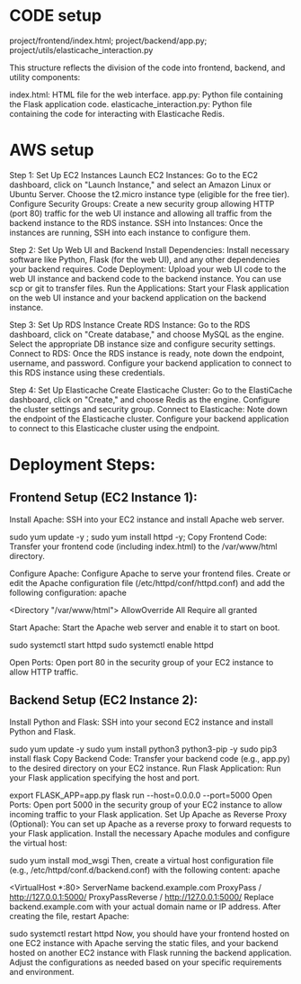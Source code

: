 CODE  setup
==========
project/frontend/index.html;
project/backend/app.py;
project/utils/elasticache_interaction.py

This structure reflects the division of the code into frontend, backend, and utility components:

index.html: HTML file for the web interface.
app.py: Python file containing the Flask application code.
elasticache_interaction.py: Python file containing the code for interacting with Elasticache Redis.

AWS setup
============
Step 1: Set Up EC2 Instances
Launch EC2 Instances: Go to the EC2 dashboard, click on "Launch Instance," and select an Amazon Linux or Ubuntu Server. Choose the t2.micro instance type (eligible for the free tier).
Configure Security Groups: Create a new security group allowing HTTP (port 80) traffic for the web UI instance and allowing all traffic from the backend instance to the RDS instance.
SSH into Instances: Once the instances are running, SSH into each instance to configure them.

Step 2: Set Up Web UI and Backend
Install Dependencies: Install necessary software like Python, Flask (for the web UI), and any other dependencies your backend requires.
Code Deployment: Upload your web UI code to the web UI instance and backend code to the backend instance. You can use scp or git to transfer files.
Run the Applications: Start your Flask application on the web UI instance and your backend application on the backend instance.

Step 3: Set Up RDS Instance
Create RDS Instance: Go to the RDS dashboard, click on "Create database," and choose MySQL as the engine. Select the appropriate DB instance size and configure security settings.
Connect to RDS: Once the RDS instance is ready, note down the endpoint, username, and password. Configure your backend application to connect to this RDS instance using these credentials.

Step 4: Set Up Elasticache
Create Elasticache Cluster: Go to the ElastiCache dashboard, click on "Create," and choose Redis as the engine. Configure the cluster settings and security group.
Connect to Elasticache: Note down the endpoint of the Elasticache cluster. Configure your backend application to connect to this Elasticache cluster using the endpoint.

Deployment Steps:
===============
Frontend Setup (EC2 Instance 1):
--------------------------------
Install Apache: SSH into your EC2 instance and install Apache web server.

sudo yum update -y ;
sudo yum install httpd -y;
Copy Frontend Code: Transfer your frontend code (including index.html) to the /var/www/html directory.


Configure Apache: Configure Apache to serve your frontend files. Create or edit the Apache configuration file (/etc/httpd/conf/httpd.conf) and add the following configuration:
apache

<Directory "/var/www/html">
    AllowOverride All
    Require all granted
</Directory>

Start Apache: Start the Apache web server and enable it to start on boot.

sudo systemctl start httpd
sudo systemctl enable httpd

Open Ports: Open port 80 in the security group of your EC2 instance to allow HTTP traffic.

Backend Setup (EC2 Instance 2):
--------------------
Install Python and Flask: SSH into your second EC2 instance and install Python and Flask.


sudo yum update -y
sudo yum install python3 python3-pip -y
sudo pip3 install flask
Copy Backend Code: Transfer your backend code (e.g., app.py) to the desired directory on your EC2 instance.
Run Flask Application: Run your Flask application specifying the host and port.


export FLASK_APP=app.py
flask run --host=0.0.0.0 --port=5000
Open Ports: Open port 5000 in the security group of your EC2 instance to allow incoming traffic to your Flask application.
Set Up Apache as Reverse Proxy (Optional): You can set up Apache as a reverse proxy to forward requests to your Flask application. Install the necessary Apache modules and configure the virtual host:


sudo yum install mod_wsgi
Then, create a virtual host configuration file (e.g., /etc/httpd/conf.d/backend.conf) with the following content:
apache

<VirtualHost *:80>
    ServerName backend.example.com
    ProxyPass / http://127.0.0.1:5000/
    ProxyPassReverse / http://127.0.0.1:5000/
</VirtualHost>
Replace backend.example.com with your actual domain name or IP address. After creating the file, restart Apache:


sudo systemctl restart httpd
Now, you should have your frontend hosted on one EC2 instance with Apache serving the static files, and your backend hosted on another EC2 instance with Flask running the backend application. Adjust the configurations as needed based on your specific requirements and environment.


